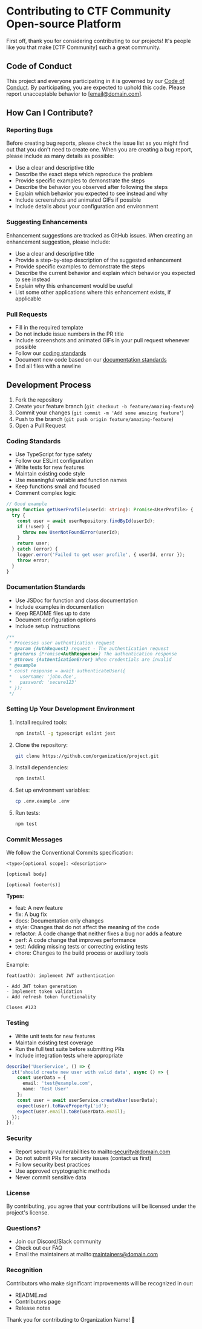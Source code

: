 # Contributing to CTF Community Open-source Platform

First off, thank you for considering contributing to our projects! It's people like you that make [CTF Community] such a great community.

## Code of Conduct

This project and everyone participating in it is governed by our [Code of Conduct](CODE_OF_CONDUCT.md). By participating, you are expected to uphold this code. Please report unacceptable behavior to [email@domain.com].

## How Can I Contribute?

### Reporting Bugs

Before creating bug reports, please check the issue list as you might find out that you don't need to create one. When you are creating a bug report, please include as many details as possible:

* Use a clear and descriptive title
* Describe the exact steps which reproduce the problem
* Provide specific examples to demonstrate the steps
* Describe the behavior you observed after following the steps
* Explain which behavior you expected to see instead and why
* Include screenshots and animated GIFs if possible
* Include details about your configuration and environment

### Suggesting Enhancements

Enhancement suggestions are tracked as GitHub issues. When creating an enhancement suggestion, please include:

* Use a clear and descriptive title
* Provide a step-by-step description of the suggested enhancement
* Provide specific examples to demonstrate the steps
* Describe the current behavior and explain which behavior you expected to see instead
* Explain why this enhancement would be useful
* List some other applications where this enhancement exists, if applicable

### Pull Requests

* Fill in the required template
* Do not include issue numbers in the PR title
* Include screenshots and animated GIFs in your pull request whenever possible
* Follow our [coding standards](#coding-standards)
* Document new code based on our [documentation standards](#documentation-standards)
* End all files with a newline

## Development Process

1. Fork the repository
2. Create your feature branch (`git checkout -b feature/amazing-feature`)
3. Commit your changes (`git commit -m 'Add some amazing feature'`)
4. Push to the branch (`git push origin feature/amazing-feature`)
5. Open a Pull Request

### Coding Standards

* Use TypeScript for type safety
* Follow our ESLint configuration
* Write tests for new features
* Maintain existing code style
* Use meaningful variable and function names
* Keep functions small and focused
* Comment complex logic

```typescript
// Good example
async function getUserProfile(userId: string): Promise<UserProfile> {
  try {
    const user = await userRepository.findById(userId);
    if (!user) {
      throw new UserNotFoundError(userId);
    }
    return user;
  } catch (error) {
    logger.error('Failed to get user profile', { userId, error });
    throw error;
  }
}
```
### Documentation Standards 

* Use JSDoc for function and class documentation
* Include examples in documentation
* Keep README files up to date
* Document configuration options
* Include setup instructions

```typescript
/**
 * Processes user authentication request
 * @param {AuthRequest} request - The authentication request
 * @returns {Promise<AuthResponse>} The authentication response
 * @throws {AuthenticationError} When credentials are invalid
 * @example
 * const response = await authenticateUser({
 *   username: 'john.doe',
 *   password: 'secure123'
 * });
 */
```
### Setting Up Your Development Environment

1. Install required tools:
   ```bash
   npm install -g typescript eslint jest
   ```
   
2. Clone the repository:
    ```bash
    git clone https://github.com/organization/project.git
    ```

3. Install dependencies:
   ```bash
   npm install
   ```

4. Set up environment variables:
   ```bash
   cp .env.example .env
   ```
   
5. Run tests:
   ```bash
   npm test
   ```

### Commit Messages
We follow the Conventional Commits specification:

```
<type>[optional scope]: <description>

[optional body]

[optional footer(s)]
```

**Types:**

* feat: A new feature
* fix: A bug fix
* docs: Documentation only changes
* style: Changes that do not affect the meaning of the code
* refactor: A code change that neither fixes a bug nor adds a feature
* perf: A code change that improves performance
* test: Adding missing tests or correcting existing tests
* chore: Changes to the build process or auxiliary tools
  
Example:
```
feat(auth): implement JWT authentication

- Add JWT token generation
- Implement token validation
- Add refresh token functionality

Closes #123
```

### Testing

* Write unit tests for new features
* Maintain existing test coverage
* Run the full test suite before submitting PRs
* Include integration tests where appropriate

```typescript
describe('UserService', () => {
  it('should create new user with valid data', async () => {
    const userData = {
      email: 'test@example.com',
      name: 'Test User'
    };
    const user = await userService.createUser(userData);
    expect(user).toHaveProperty('id');
    expect(user.email).toBe(userData.email);
  });
});
```

### Security

* Report security vulnerabilities to mailto:security@domain.com
* Do not submit PRs for security issues (contact us first)
* Follow security best practices
* Use approved cryptographic methods
* Never commit sensitive data

### License

By contributing, you agree that your contributions will be licensed under the project's license.

### Questions?

* Join our Discord/Slack community
* Check out our FAQ
* Email the maintainers at mailto:maintainers@domain.com

### Recognition

Contributors who make significant improvements will be recognized in our:

* README.md
* Contributors page
* Release notes

Thank you for contributing to Organization Name! 🎉

